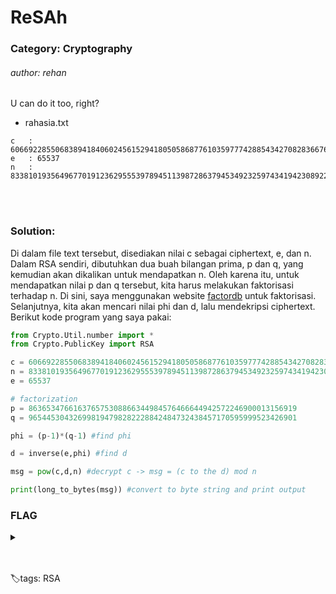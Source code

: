 # ReSAh

### Category: Cryptography

###### author: rehan

U can do it too, right?

- rahasia.txt

```
c   : 606692285506838941840602456152941805058687761035977742885434270828366768350801130402690262903464242989622720049447625017
e   : 65537
n   : 833810193564967701912362955539789451139872863794534923259743419423089229206473091408403560311191545764221310666338878019
```

<br><br>

### Solution:

Di dalam file text tersebut, disediakan nilai c sebagai ciphertext, e, dan n. Dalam RSA sendiri, dibutuhkan dua buah bilangan prima, p dan q, yang kemudian akan dikalikan untuk mendapatkan n. Oleh karena itu, untuk mendapatkan nilai p dan q tersebut, kita harus melakukan faktorisasi terhadap n. Di sini, saya menggunakan website [factordb](http://www.factordb.com/index.php) untuk faktorisasi. Selanjutnya, kita akan mencari nilai phi dan d, lalu mendekripsi ciphertext. Berikut kode program yang saya pakai:

```py
from Crypto.Util.number import *
from Crypto.PublicKey import RSA

c = 606692285506838941840602456152941805058687761035977742885434270828366768350801130402690262903464242989622720049447625017
n = 833810193564967701912362955539789451139872863794534923259743419423089229206473091408403560311191545764221310666338878019
e = 65537

# factorization
p = 863653476616376575308866344984576466644942572246900013156919
q = 965445304326998194798282228842484732438457170595999523426901

phi = (p-1)*(q-1) #find phi

d = inverse(e,phi) #find d

msg = pow(c,d,n) #decrypt c -> msg = (c to the d) mod n

print(long_to_bytes(msg)) #convert to byte string and print output

```

### FLAG

<details>
  <summary></summary>
  
hackfest0x5{aN0th3R__EZZ_Ch4lL___H4v3_fUn}
</details>

<br><br>
🏷️tags: RSA
